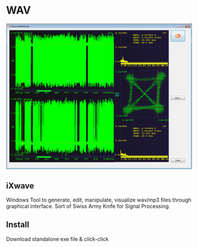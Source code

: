 # WAV

![alt text](https://github.com/profcsd/WAV/blob/master/ixwave.png)

## iXwave
Windows Tool to generate, edit, manipulate, visualize wav/mp3 files through graphical interface.
Sort of Swiss Army Knife for Signal Processing.

## Install
Download standalone exe file & click-click
